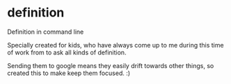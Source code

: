 # definition
Definition in command line 


Specially created for kids, who have always come up to me during this time of work from to ask all kinds of definition.

Sending them to google means they easily drift towards other things, so created this to make keep them focused. :) 
